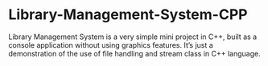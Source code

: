 # Library-Management-System-CPP
Library Management System is a very simple mini project in C++, built as a console application without using graphics features. It’s just a demonstration of the use of file handling and stream class in C++ language.

